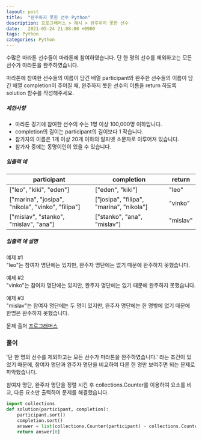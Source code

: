 ```yaml
---
layout: post
title:  "완주하지 못한 선수 Python"
description: 프로그래머스 > 해시 > 완주하지 못한 선수
date:   2021-05-24 21:08:00 +0900
tags: Python
categories: Python
---
```

수많은 마라톤 선수들이 마라톤에 참여하였습니다. 단 한 명의 선수를 제외하고는 모든 선수가 마라톤을 완주하였습니다.

마라톤에 참여한 선수들의 이름이 담긴 배열 participant와 완주한 선수들의 이름이 담긴 배열 completion이 주어질 때, 완주하지 못한 선수의 이름을 return 하도록 solution 함수를 작성해주세요.

##### 제한사항

-   마라톤 경기에 참여한 선수의 수는 1명 이상 100,000명 이하입니다.
-   completion의 길이는 participant의 길이보다 1 작습니다.
-   참가자의 이름은 1개 이상 20개 이하의 알파벳 소문자로 이루어져 있습니다.
-   참가자 중에는 동명이인이 있을 수 있습니다.


##### 입출력 예

|participant|completion|return|
|---|---|---|
|["leo", "kiki", "eden"]|["eden", "kiki"]|"leo"
|["marina", "josipa", "nikola", "vinko", "filipa"]|["josipa", "filipa", "marina", "nikola"]|"vinko"|
|["mislav", "stanko", "mislav", "ana"]|["stanko", "ana", "mislav"]|"mislav"|


##### 입출력 예 설명

예제 #1  
"leo"는 참여자 명단에는 있지만, 완주자 명단에는 없기 때문에 완주하지 못했습니다.

예제 #2  
"vinko"는 참여자 명단에는 있지만, 완주자 명단에는 없기 때문에 완주하지 못했습니다.

예제 #3  
"mislav"는 참여자 명단에는 두 명이 있지만, 완주자 명단에는 한 명밖에 없기 때문에 한명은 완주하지 못했습니다.

문제 출처 [프로그래머스]


[프로그래머스]: https://programmers.co.kr/learn/courses/30/lessons/42576



### 풀이

'단 한 명의 선수를 제외하고는 모든 선수가 마라톤을 완주하였습니다.' 라는 조건이 있었기 때문에, 참여자 명단과 완주자 명단을 비교하여 다른 한 명만 보여주면 되는 문제로 파악했습니다.

참여자 명단, 완주자 명단을 정렬 시킨 후 collections.Counter를 이용하여 요소를 비교, 다른 요소만 출력하여 문제를 해결했습니다.

```python
import collections
def solution(participant, completion):
    participant.sort()
    completion.sort()
    answer = list(collections.Counter(participant) - collections.Counter(completion))
    return answer[0]
```